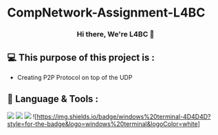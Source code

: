 # CompNetwork-Assignment-L4BC

<h3 align="center">
Hi there, We're L4BC</a> 👋
</h3>

## 💻 This purpose of this project is :

- Creating P2P Protocol on top of the UDP 

## 💼 Language & Tools :
![](https://img.shields.io/badge/Tools-Git-informational?style=flat&logo=Git&color=F05032)
![](https://img.shields.io/badge/Tools-GitHub-informational?style=flat&logo=GitHub&color=181717)
![](https://img.shields.io/badge/Visual_Studio-5C2D91?style=for-the-badge&logo=visual%20studio&logoColor=white)
![https://img.shields.io/badge/windows%20terminal-4D4D4D?style=for-the-badge&logo=windows%20terminal&logoColor=white]
